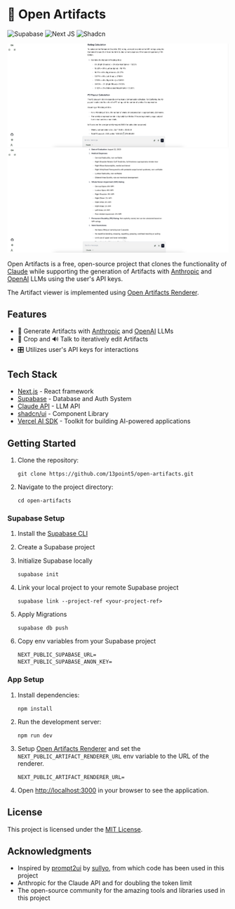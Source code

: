 # 🦉 Open Artifacts

![Supabase](https://img.shields.io/badge/Supabase-3ECF8E?style=for-the-badge&logo=supabase&logoColor=white) ![Next JS](https://img.shields.io/badge/Next-black?style=for-the-badge&logo=next.js&logoColor=white) ![Shadcn](https://img.shields.io/badge/shadcn%2Fui-000000?style=for-the-badge&logo=shadcnui&logoColor=white)

![Open Artifacts Demo](public/demo.png)
![Open Artifacts Demo 2](public/crop-and-talk.png)

Open Artifacts is a free, open-source project that clones the functionality of [Claude](https://claude.ai) while supporting the generation of Artifacts with [Anthropic](https://www.anthropic.com/) and [OpenAI](https://openai.com/) LLMs using the user's API keys.

The Artifact viewer is implemented using [Open Artifacts Renderer](https://github.com/Sacred-g/open-artifacts-renderer).

## Features

- 🎨 Generate Artifacts with [Anthropic](https://www.anthropic.com/) and [OpenAI](https://openai.com/) LLMs
- 📸 Crop and 🔊 Talk to iteratively edit Artifacts
- 🎛️ Utilizes user's API keys for interactions

## Tech Stack

- [Next.js](https://nextjs.org/) - React framework
- [Supabase](https://supabase.io/) - Database and Auth System
- [Claude API](https://www.anthropic.com/) - LLM API
- [shadcn/ui](https://ui.shadcn.com/) - Component Library
- [Vercel AI SDK](https://sdk.vercel.ai/docs/introduction) - Toolkit for building AI-powered applications

## Getting Started

1. Clone the repository:

   ```
   git clone https://github.com/13point5/open-artifacts.git
   ```

1. Navigate to the project directory:

   ```
   cd open-artifacts
   ```

### Supabase Setup

1. Install the [Supabase CLI](https://supabase.com/docs/guides/cli/getting-started#installing-the-supabase-cli)

1. Create a Supabase project

1. Initialize Supabase locally

   ```
   supabase init
   ```

1. Link your local project to your remote Supabase project

   ```
   supabase link --project-ref <your-project-ref>
   ```

1. Apply Migrations

   ```
   supabase db push
   ```

1. Copy env variables from your Supabase project

   ```
   NEXT_PUBLIC_SUPABASE_URL=
   NEXT_PUBLIC_SUPABASE_ANON_KEY=
   ```

### App Setup

1. Install dependencies:

   ```
   npm install
   ```

1. Run the development server:

   ```
   npm run dev
   ```

1. Setup [Open Artifacts Renderer](https://github.com/Sacred-g/open-artifacts-renderer) and set the `NEXT_PUBLIC_ARTIFACT_RENDERER_URL` env variable to the URL of the renderer.

   ```
   NEXT_PUBLIC_ARTIFACT_RENDERER_URL=
   ```

1. Open [http://localhost:3000](http://localhost:3000) in your browser to see the application.

## License

This project is licensed under the [MIT License](LICENSE).

## Acknowledgments

- Inspired by [prompt2ui](https://github.com/sullyo/prompt2ui) by [sullyo](https://github.com/sullyo), from which code has been used in this project
- Anthropic for the Claude API and for doubling the token limit
- The open-source community for the amazing tools and libraries used in this project
